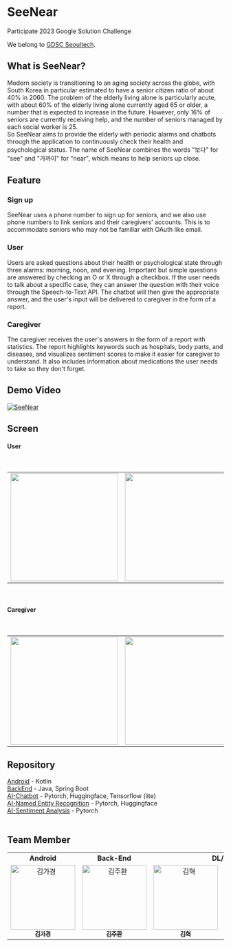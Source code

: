 # SeeNear
Participate 2023 Google Solution Challenge  

We belong to [GDSC Seoultech](https://gdsc.community.dev/seoul-national-university-of-science-and-technology/).
</br>
## What is SeeNear?
Modern society is transitioning to an aging society across the globe, with South Korea in particular estimated to have a senior citizen ratio of about 40% in 2060. The problem of the elderly living alone is particularly acute, with about 60% of the elderly living alone currently aged 65 or older, a number that is expected to increase in the future. However, only 16% of seniors are currently receiving help, and the number of seniors managed by each social worker is 25.  
So SeeNear aims to provide the elderly with periodic alarms and chatbots through the application to continuously check their health and psychological status. The name of SeeNear combines the words "보다" for "see" and "가까이" for "near", which means to help seniors up close.
</br>
## Feature
### Sign up  
SeeNear uses a phone number to sign up for seniors, and we also use phone numbers to link seniors and their caregivers' accounts. This is to accommodate seniors who may not be familiar with OAuth like email.
</br>
### User
Users are asked questions about their health or psychological state through three alarms: morning, noon, and evening. Important but simple questions are answered by checking an O or X through a checkbox. If the user needs to talk about a specific case, they can answer the question with their voice through the Speech-to-Text API. The chatbot will then give the appropriate answer, and the user's input will be delivered to caregiver in the form of a report.
</br>
### Caregiver
The caregiver receives the user's answers in the form of a report with statistics. The report highlights keywords such as hospitals, body parts, and diseases, and visualizes sentiment scores to make it easier for caregiver to understand. It also includes information about medications the user needs to take so they don't forget. 


## Demo Video
[![SeeNear](https://user-images.githubusercontent.com/54880474/229173623-2b5241ae-dc6c-488f-8b63-a9108537ed76.jpg)](https://youtu.be/eu4VRWWW2r4)
</br>

## Screen

#### User
</br>
<table algin="center">
   <tr>
      <td colspan="1" align="center"><img src="https://user-images.githubusercontent.com/74501631/229884791-e98b11d3-5c50-4689-adac-6dbf6465ea4e.png" width="250px"/></td>
      <td colspan="1" align="center"><img src="https://user-images.githubusercontent.com/74501631/229884896-8c18901c-87df-4c8c-a898-2040416b147f.png" width="250px"/></td>
  </table> 
  </br>
  
#### Caregiver
</br>
<table algin="center">
   <tr>
      <td colspan="1" align="center"><img src="https://user-images.githubusercontent.com/74501631/229883021-ceaebd72-4f9f-49aa-b0dd-d0ca4e9562f0.png" width="250px"/></td>
      <td colspan="1" align="center"><img src="https://user-images.githubusercontent.com/74501631/229884158-ad5cd93a-f248-4865-be30-d0e9c4cb4846.png" width="250px"/></td>
      <td colspan="1" align="center"><img src="https://user-images.githubusercontent.com/74501631/229884235-4f55f7b6-0a30-4978-a30b-c9f7da3fd9e4.png" width="250px"/></td>
      <td colspan="1" align="center"><img src="https://user-images.githubusercontent.com/74501631/229884329-7453c913-1f22-4dc0-8445-8df9cad05436.png" width="250px"/></td>
   </tr>
  </table> 

## Repository
[Android](https://github.com/GDSC-seeNear/FE) - Kotlin  
[BackEnd](https://github.com/GDSC-seeNear/BE) - Java, Spring Boot    
[AI-Chatbot](https://github.com/GDSC-seeNear/AI_chatbot) - Pytorch, Huggingface, Tensorflow (lite)  
[AI-Named Entity Recognition](https://github.com/GDSC-seeNear/NER) - Pytorch, Huggingface  
[AI-Sentiment Analysis](https://github.com/GDSC-seeNear/sentiment_repository) - Pytorch  
</br>


## Team Member  

<table algin="center">
   <tr>
      <td colspan="1" align="center"><strong>Android</strong></td>
      <td colspan="1" align="center"><strong>Back-End</strong></td>
      <td colspan="2" align="center"><strong>DL/AI</strong></td>
   </tr>
  <tr>
     <td align="center">
        <a href="https://github.com/gaguriee"><img src="https://avatars.githubusercontent.com/u/74501631?v=4" width="150px" alt="김가경"/><br /><sub><b>김가경</b></sub></a>
     </td>
    <td align="center">
    <a href="https://github.com/happyjamy"><img src="https://avatars.githubusercontent.com/u/78072370?v=4" width="150px;" alt="김주환"/><br /><sub><b>김주환</b></sub></a><br />
    </td>
     <td align="center">
        <a href="https://github.com/hyeok55"><img src="https://avatars.githubusercontent.com/u/67605795?v=4" width="150px" alt="김혁"/><br /><sub><b>김혁</b></sub></a>
     </td>
     <td align="center">
        <a href="https://github.com/keonju2"><img src="https://avatars.githubusercontent.com/u/54880474?v=4" width="150px" alt="나건주"/><br /><sub><b>나건주</b></sub></a>
  <tr>
</table> 

<!-- ### download
[Download APK](https://github.com/GDSC-seeNear/FE/releases/tag/v1.0.0) -->
